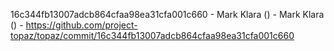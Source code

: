 16c344fb13007adcb864cfaa98ea31cfa001c660 - Mark Klara () - Mark Klara () - https://github.com/project-topaz/topaz/commit/16c344fb13007adcb864cfaa98ea31cfa001c660
